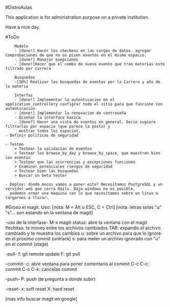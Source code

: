 #DistroAulas

This application is for administration purpose on a private institution.

Have a nice day.


#ToDo

        Modelo
        - [done!] Hacer los checkeos en las cargas de datos. agregar Comprobaciones de que no se pisen eventos en el mismo espacio.
        - [done!] Manejar exepciones
        - [done!]Hacer que el combo de nuevo evento que trae materias este filtrado por carrera

        Busquedas
        -[50%] Realizar las busquedas de eventos por la Carrera y año de la materia

        Interfaz
        - [done!] Implementar la autenticacion en el application_controllery configrar todo el sitio para que funcione con autenticacion
        - [done!] Implementar la renovacion de contraseña
        - Diseñar la interface basica
        - [done?] Hacer una vista de eventos en general. Dario sugiere filtrarlos por espacio (que parece la posta) y
          mostrar todos los espacios.
	- Definir politicas de seguridad

	- Testeo
		> Testear la validacion de eventos
		> Testear los browse_by_day y browse_by_space, que muestren bien los eventos
		> Testear que las ocurrencias y excepciones funcionen
		> Examinar potenciales riesgos de seguridad
		> Testear bien las busquedas
		> Buscar un beta tester

	- Deploy: donde mocos vamos a poner esto? Necesitamos PostgreSQL y un servidor web que corra Rails. Bajo windows no es posible, 
	  podemos armar una maquina con lo que necesitamos sobre un linux o largarnos a llorar.

#Groso el magit. Uso:
[nota: M = Alt o ESC, C = Ctrl]
[nota: letras solas "u" "s"... son estando en la ventana de magit]


-uso de la interfase-
     M-x magit-status: abre la ventana con el magit
     flechitas: te moves entre los archivos cambiados
     TAB: expandis el archivo cambiado y te muestra los cambios
     u: sobre un archivo para que lo ignore en el proximo commit (untrack)
     s: para meter un archivo ignorado con "u" en el commit (stage)

-pull-
        f: git remote update
        F: git pull

-commit-
        c: abre ventana para poner comentario al commit
        C-c C-c: commit
        C-c C-k: cancelas commit

-push-
        P: push (te pregunta a donde subir)

-reset-
        x: soft reset
        X: hard reset

[mas info buscar magit en google]
